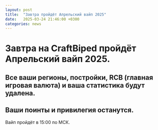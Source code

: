 ```yaml
---
layout: post
title:  "Завтра пройдёт Апрельский вайп 2025"
date:   2025-03-24 21:46:00 +0300
categories: news
---
```

# Завтра на CraftBiped пройдёт Апрельский вайп 2025. 
## Все ваши регионы, постройки, RCB (главная игровая валюта) и ваша статистика будут удалена.
## Ваши поинты и привилегия останутся.
Вайп пройдёт в 15:00 по МСК.
